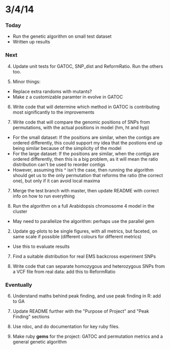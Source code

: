 3/4/14
========================================================

### Today

- Run the genetic algorithm on small test dataset
- Written up results

### Next

4. Update unit tests for GATOC, SNP_dist and ReformRatio. Run the others too.

5. Minor things:
 - Replace extra randoms with mutants?
 - Make z a customizable paramter in evolve in GATOC
 
6. Write code that will determine which method in GATOC is contributing most significantly to the improvements

7. Write code that will compare the genomic positions of SNPs from permutations, with the actual positions in model (hm, ht and hyp)
 - For the small dataset: If the positions are similar, when the contigs are ordered differently, this could support my idea that the postions end up being similar because of the simplicity of the model
 - For the large dataset: If the positions are similar, when the contigs are ordered differently, then this is a big problem, as it will mean the ratio distribution can't be used to reorder contigs
 - However, assuming this ^ isn't the case, then running the algorithm should get us to the only permutation that reforms the ratio (the correct one), but only if it can avoid local maxima

7. Merge the test branch with master, then update README with correct info on how to run everything

7. Run the algorithm on a full Arabidopsis chromosome 4 model in the cluster
 - May need to parallelize the algorithm: perhaps use the parallel gem

2. Update gg-plots to be single figures, with all metrics, but faceted, on same scale if possible (different colours for different metrics)
 - Use this to evaluate results

7. Find a suitable distribution for real EMS backcross experiment SNPs

8. Write code that can separate homozygous and heterozygous SNPs from a VCF file from real data: add this to ReformRatio 

### Eventually

6. Understand maths behind peak finding, and use peak finding in R: add to GA

7. Update README further with the "Purpose of Project" and "Peak Finding" sections

2. Use rdoc, and do documentation for key ruby files.

3. Make ruby **gems** for the project: GATOC and permutation metrics and a general genetic algorithm

